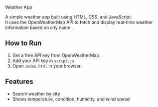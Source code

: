  Weather App

A simple weather app built using HTML, CSS, and JavaScript.  
It uses the OpenWeatherMap API to fetch and display real-time weather information based on city name .  

## How to Run
1. Get a free API key from OpenWeatherMap.  
2. Add your API key in `script.js`.  
3. Open `index.html` in your browser.  

## Features
- Search weather by city  
- Shows temperature, condition, humidity, and wind speed  

